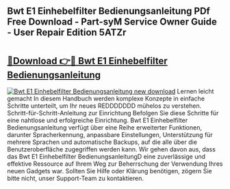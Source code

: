 ## Bwt E1 Einhebelfilter Bedienungsanleitung PDf Free Download - Part-syM Service Owner Guide - User Repair Edition 5ATZr

# <h2><a href="http://df1x9s2.blite.top/?on=Bwt+E1+Einhebelfilter+Bedienungsanleitung">🔗Download 👉🔴 Bwt E1 Einhebelfilter Bedienungsanleitung</a></h2>

[![Bwt E1 Einhebelfilter Bedienungsanleitung new download](https://i.imgur.com/lujVjoI.png)](http://df1x9s2.blite.top/?on=Bwt+E1+Einhebelfilter+Bedienungsanleitung)
Lernen leicht gemacht In diesem Handbuch werden komplexe Konzepte in einfache Schritte unterteilt, um Ihr neues REDDDDDDD mühelos zu verstehen. Schritt-für-Schritt-Anleitung zur Einrichtung Befolgen Sie diese Schritte für eine nahtlose und erfolgreiche Einrichtung. Bwt E1 Einhebelfilter Bedienungsanleitung verfügt über eine Reihe erweiterter Funktionen, darunter Spracherkennung, anpassbare Einstellungen, Unterstützung für mehrere Sprachen und automatische Backups, auf die alle über die Benutzeroberfläche zugegriffen werden kann. Wir gehen davon aus, dass das Bwt E1 Einhebelfilter BedienungsanleitungD eine zuverlässige und effektive Ressource auf Ihrem Weg zur Beherrschung der Verwendung Ihres neuen Gadgets war. Sollten Sie Hilfe oder Klärung benötigen, zögern Sie bitte nicht, unser Support-Team zu kontaktieren.
